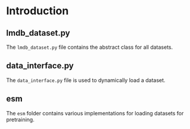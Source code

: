 # Introduction
## lmdb_dataset.py
The `lmdb_dataset.py` file contains the abstract class for all datasets.

## data_interface.py
The `data_interface.py` file is used to dynamically load a dataset.

## esm
The `esm` folder contains various implementations for loading datasets for pretraining.
